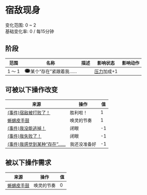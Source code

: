 # 宿敌现身  
变化范围: 0 ~ 2  
基础变化率: 0 / 每15分钟  
## 阶段  
范围  |  名称  |  描述  |  影响状态  |  影响动作  
----  |  ----  |  ----  |  ----  |  ----  
1 ～ 1  |  <img decoding="async" src="Sprite/Watcher.png" href="a.md" style="max-width:20px;max-height:20px;">某个“存在”紧跟着我……  |    |  [压力](Stress.md)加成+1  |    
## 可被以下操作改变  
来源  |  操作  |  值  
----  |  ----  |  ----  
[(事件)宿敌被打败了！](Event_EnemyFightSuccess.md)  |  胜利啦！  |  1  
[蜥蜴皮手鼓](LizardDrum.md)  |  唤灵的节奏  |  1  
[(事件)我没能逃掉！](Event_EnemyFightFailedRetreat.md)  |  闭眼  |  -1  
[(事件)我失败了！](Event_EnemyFightFailure.md)  |  闭眼  |  -1  
[(事件)我感觉到某种“存在”……](Event_EnemyPresence.md)  |  我还没准备好  |  -1  
## 被以下操作需求  
来源  |  操作  |  值  
----  |  ----  |  ----  
[蜥蜴皮手鼓](LizardDrum.md)  |  唤灵的节奏  |  0  
